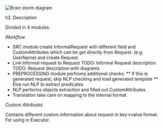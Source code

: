 ![Brain storm diagram](https://github.com/menta/menta-0.3/blob/master/doc/design-specification/images/inbound-representation-draft.JPG?raw=true)

h2.  Description

Divided in 4 modules.

*Workflow*

* SRC module create InformalRequest with different field and CustomAttributes which can be get directly from Request. (e.g. UserName) and create Request.
* Link Informal request to Request
TODO: Informal Request description
TODO: Request description with diagrams
* PREPROCESSING module perfroms additional checks:
** If this is generated request, skip NLP checking and load generated template
** Else run NLP to extract predicates
* NLP performs objects extraction and filled out CustomAttributes
* Translation take care on mapping to the internal format

*Custom Attributes*

Contains different custom information about request in key->value format. For using in Executor.

